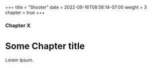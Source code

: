 +++
title = "Shooter"
date = 2022-09-16T08:56:14-07:00
weight = 3
chapter = true
+++

### Chapter X

# Some Chapter title

Lorem Ipsum.
